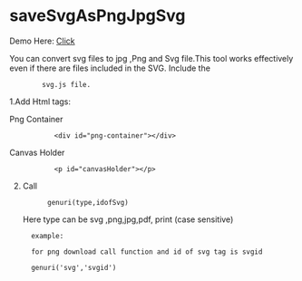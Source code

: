 # saveSvgAsPngJpgSvg

Demo Here:              <a href="https://jsfiddle.net/akhilsahu/Ldqkqn45/">Click</a>

You can convert svg files to jpg ,Png and Svg file.This tool works effectively even if there are files included in the SVG.
Include the 
      
            svg.js file.

1.Add Html tags:
   
   Png Container 
   
               <div id="png-container"></div>
         
   Canvas Holder
   
               <p id="canvasHolder"></p>

2. Call
         
             genuri(type,idofSvg)

      Here type can be 
               svg ,png,jpg,pdf, print  (case sensitive)
      
         example:
      
         for png download call function and id of svg tag is svgid
   
         genuri('svg','svgid')


